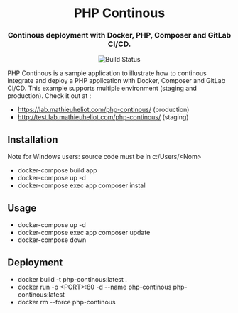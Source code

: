<h1 align="center">PHP Continous</h1>
<h3 align="center">Continous deployment with Docker, PHP, Composer and GitLab CI/CD.</h3>

<p align="center">
  <img src="https://gitlab.com/mheliot/lab/php-continous/badges/master/pipeline.svg?style=flat-square" alt="Build Status" />
</p>

PHP Continous is a sample application to illustrate how to continous integrate and deploy a PHP application with Docker, Composer and GitLab CI/CD.
This example supports multiple environment (staging and production).
Check it out at :
- https://lab.mathieuheliot.com/php-continous/ (production)
- http://test.lab.mathieuheliot.com/php-continous/ (staging)

## Installation
Note for Windows users: source code must be in c:/Users/\<Nom>
- docker-compose build app
- docker-compose up -d
- docker-compose exec app composer install

## Usage
- docker-compose up -d
- docker-compose exec app composer update
- docker-compose down

## Deployment
- docker build -t php-continous:latest .
- docker run -p \<PORT>:80 -d --name php-continous php-continous:latest
- docker rm --force php-continous
